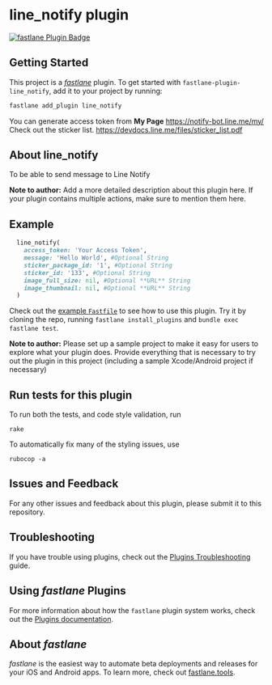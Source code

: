 # line_notify plugin

[![fastlane Plugin Badge](https://rawcdn.githack.com/fastlane/fastlane/master/fastlane/assets/plugin-badge.svg)](https://rubygems.org/gems/fastlane-plugin-line_notify)

## Getting Started

This project is a [_fastlane_](https://github.com/fastlane/fastlane) plugin. To get started with `fastlane-plugin-line_notify`, add it to your project by running:

```bash
fastlane add_plugin line_notify
```

You can generate access token from **My Page** https://notify-bot.line.me/my/
Check out the sticker list. https://devdocs.line.me/files/sticker_list.pdf

## About line_notify

To be able to send message to Line Notify

**Note to author:** Add a more detailed description about this plugin here. If your plugin contains multiple actions, make sure to mention them here.

## Example

```ruby
  line_notify(
    access_token: 'Your Access Token',
    message: 'Hello World', #Optional String
    sticker_package_id: '1', #Optional String
    sticker_id: '133', #Optional String
    image_full_size: nil, #Optional **URL** String
    image_thumbnail: nil, #Optional **URL** String
  )
```

Check out the [example `Fastfile`](fastlane/Fastfile) to see how to use this plugin. Try it by cloning the repo, running `fastlane install_plugins` and `bundle exec fastlane test`.

**Note to author:** Please set up a sample project to make it easy for users to explore what your plugin does. Provide everything that is necessary to try out the plugin in this project (including a sample Xcode/Android project if necessary)

## Run tests for this plugin

To run both the tests, and code style validation, run

```
rake
```

To automatically fix many of the styling issues, use

```
rubocop -a
```

## Issues and Feedback

For any other issues and feedback about this plugin, please submit it to this repository.

## Troubleshooting

If you have trouble using plugins, check out the [Plugins Troubleshooting](https://docs.fastlane.tools/plugins/plugins-troubleshooting/) guide.

## Using _fastlane_ Plugins

For more information about how the `fastlane` plugin system works, check out the [Plugins documentation](https://docs.fastlane.tools/plugins/create-plugin/).

## About _fastlane_

_fastlane_ is the easiest way to automate beta deployments and releases for your iOS and Android apps. To learn more, check out [fastlane.tools](https://fastlane.tools).
